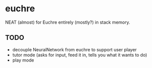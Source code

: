 # euchre
NEAT (almost) for Euchre entirely (mostly?) in stack memory.

## TODO
- decouple NeuralNetwork from euchre to support user player
- tutor mode (asks for input, feed it in, tells you what it wants to do)
- play mode
